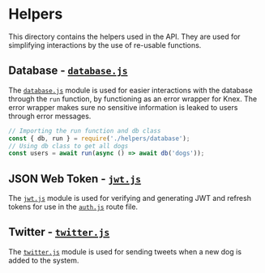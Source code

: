# Helpers

This directory contains the helpers used in the API. They are used for simplifying interactions by the use of re-usable functions.

## Database - [`database.js`](./database.js)

The [`database.js`](./database.js) module is used for easier interactions with the database through the `run` function, by functioning as an error wrapper for Knex. The error wrapper makes sure no sensitive information is leaked to users through error messages.

```js
// Importing the run function and db class
const { db, run } = require('./helpers/database');
// Using db class to get all dogs
const users = await run(async () => await db('dogs'));
```

## JSON Web Token - [`jwt.js`](./jwt.js)

The [`jwt.js`](./jwt.js) module is used for verifying and generating JWT and refresh tokens for use in the [`auth.js`](../routes/auth.js) route file.

## Twitter - [`twitter.js`](./twitter.js)

The [`twitter.js`](./twitter.js) module is used for sending tweets when a new dog is added to the system.
